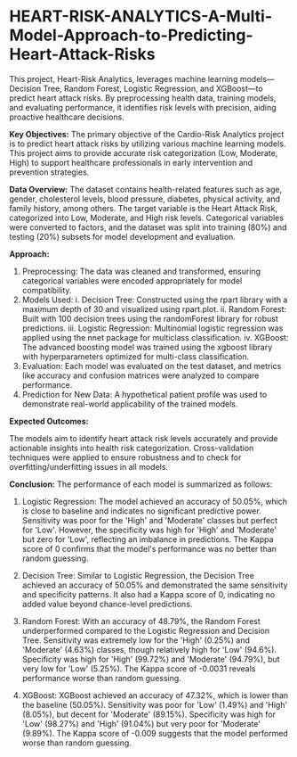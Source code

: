 # HEART-RISK-ANALYTICS-A-Multi-Model-Approach-to-Predicting-Heart-Attack-Risks
This project, Heart-Risk Analytics, leverages machine learning models—Decision Tree, Random Forest, Logistic Regression, and XGBoost—to predict heart attack risks. By preprocessing health data, training models, and evaluating performance, it identifies risk levels with precision, aiding proactive healthcare decisions.

**Key Objectives:**
The primary objective of the Cardio-Risk Analytics project is to predict heart attack risks by utilizing various machine learning models. This project aims to provide accurate risk categorization (Low, Moderate, High) to support healthcare professionals in early intervention and prevention strategies.

**Data Overview:**
The dataset contains health-related features such as age, gender, cholesterol levels, blood pressure, diabetes, physical activity, and family history, among others. The target variable is the Heart Attack Risk, categorized into Low, Moderate, and High risk levels. Categorical variables were converted to factors, and the dataset was split into training (80%) and testing (20%) subsets for model development and evaluation.

**Approach:**

1. Preprocessing: The data was cleaned and transformed, ensuring categorical variables were encoded appropriately for model compatibility.
2. Models Used:
   i. Decision Tree: Constructed using the rpart library with a maximum depth of 30 and visualized using rpart.plot.
   ii. Random Forest: Built with 100 decision trees using the randomForest library for robust predictions.
   iii. Logistic Regression: Multinomial logistic regression was applied using the nnet package for multiclass classification.
   iv. XGBoost: The advanced boosting model was trained using the xgboost library with hyperparameters optimized for multi-class classification.
3. Evaluation: Each model was evaluated on the test dataset, and metrics like accuracy and confusion matrices were analyzed to compare performance.
4. Prediction for New Data: A hypothetical patient profile was used to demonstrate real-world applicability of the trained models.

**Expected Outcomes:**

The models aim to identify heart attack risk levels accurately and provide actionable insights into health risk categorization. Cross-validation techniques were applied to ensure robustness and to check for overfitting/underfitting issues in all models.

**Conclusion:**
The performance of each model is summarized as follows:

1. Logistic Regression:
The model achieved an accuracy of 50.05%, which is close to baseline and indicates no significant predictive power. Sensitivity was poor for the 'High' and 'Moderate' classes but perfect for 'Low'. However, the specificity was high for 'High' and 'Moderate' but zero for 'Low', reflecting an imbalance in predictions. The Kappa score of 0 confirms that the model's performance was no better than random guessing.

2. Decision Tree:
Similar to Logistic Regression, the Decision Tree achieved an accuracy of 50.05% and demonstrated the same sensitivity and specificity patterns. It also had a Kappa score of 0, indicating no added value beyond chance-level predictions.

3. Random Forest:
With an accuracy of 48.79%, the Random Forest underperformed compared to the Logistic Regression and Decision Tree. Sensitivity was extremely low for the 'High' (0.25%) and 'Moderate' (4.63%) classes, though relatively high for 'Low' (94.6%). Specificity was high for 'High' (99.72%) and 'Moderate' (94.79%), but very low for 'Low' (5.25%). The Kappa score of -0.0031 reveals performance worse than random guessing.

4. XGBoost:
XGBoost achieved an accuracy of 47.32%, which is lower than the baseline (50.05%). Sensitivity was poor for 'Low' (1.49%) and 'High' (8.05%), but decent for 'Moderate' (89.15%). Specificity was high for 'Low' (98.27%) and 'High' (91.04%) but very poor for 'Moderate' (9.89%). The Kappa score of -0.009 suggests that the model performed worse than random guessing.
